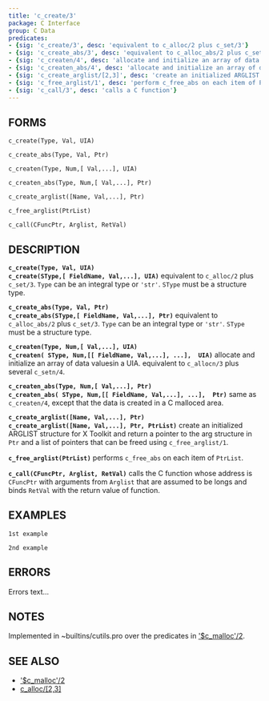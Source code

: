 ```yaml
---
title: 'c_create/3'
package: C Interface
group: C Data
predicates:
- {sig: 'c_create/3', desc: 'equivalent to c_alloc/2 plus c_set/3'}
- {sig: 'c_create_abs/3', desc: 'equivalent to c_alloc_abs/2 plus c_set/3'}
- {sig: 'c_createn/4', desc: 'allocate and initialize an array of data values in a UIA'}
- {sig: 'c_createn_abs/4', desc: 'allocate and initialize an array of data values in a C area'}
- {sig: 'c_create_arglist/[2,3]', desc: 'create an initialized ARGLIST structure for X Toolkit'}
- {sig: 'c_free_arglist/1', desc: 'perform c_free_abs on each item of PtrList'}
- {sig: 'c_call/3', desc: 'calls a C function'}
---
```


## FORMS
```
c_create(Type, Val, UIA)

c_create_abs(Type, Val, Ptr)

c_createn(Type, Num,[ Val,...], UIA)

c_createn_abs(Type, Num,[ Val,...], Ptr)

c_create_arglist([Name, Val,...], Ptr)

c_free_arglist(PtrList)

c_call(CFuncPtr, Arglist, RetVal)
```
## DESCRIPTION

**`c_create(Type, Val, UIA)`**
<br>**`c_create(SType,[ FieldName, Val,...], UIA)`** equivalent to `c_alloc/2` plus `c_set/3`. `Type` can be an integral type or `'str'`. `SType` must be a structure type.

**`c_create_abs(Type, Val, Ptr)`**
<br>**`c_create_abs(SType,[ FieldName, Val,...], Ptr)`** equivalent to `c_alloc_abs/2` plus `c_set/3`. `Type` can be an integral type or `'str'`. `SType` must be a structure type.

**`c_createn(Type, Num,[ Val,...], UIA)`**
<br>**`c_createn( SType, Num,[[ FieldName, Val,...], ...],  UIA)`** allocate and initialize an array of data valuesin a UIA.  equivalent to `c_allocn/3` plus several `c_setn/4`.

**`c_createn_abs(Type, Num,[ Val,...], Ptr)`**
<br>**`c_createn_abs( SType, Num,[[ FieldName, Val,...], ...],  Ptr)`** same as `c_createn/4`, except that the data is created in a C malloced area.

**`c_create_arglist([Name, Val,...], Ptr)`**
<br>**`c_create_arglist([Name, Val,...], Ptr, PtrList)`** create an initialized ARGLIST structure for X Toolkit and return a pointer to the arg structure in `Ptr` and a list of pointers that can be freed using `c_free_arglist/1`.

**`c_free_arglist(PtrList)`** performs `c_free_abs` on each item of `PtrList`.

**`c_call(CFuncPtr, Arglist, RetVal)`** calls the C function whose address is `CFuncPtr` with arguments from `Arglist` that are assumed to be longs and binds `RetVal` with the return value of function.


## EXAMPLES

```
1st example
```

```
2nd example
```

## ERRORS

Errors text...

## NOTES

Implemented in ~builtins/cutils.pro over the predicates in ['$c_malloc'/2](cmalloc2.html).

## SEE ALSO

- ['$c_malloc'/2](cmalloc2.html)
- [c_alloc/[2,3]](calloc23.html)

